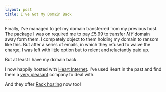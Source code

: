 ```yaml
---
layout: post
title: I've Got My Domain Back
---
```


Finally, I've managed to get my domain transferred from my previous host. The package I was on required me to pay £5.99 to transfer *MY* domain away form them. I completely object to them holding my domain to ransom like this. But after a series of emails, in which they refused to waive the charge, I was left with little option but to relent and reluctantly paid up.

But at least I have my domain back.

I now happily hosted with [Heart Internet][1]. I've used Heart in the past and find them a [very pleasant][2] company to deal with.

And they offer [Rack hosting][3] now too!

[1]: http://www.heartinternet.co.uk/
[2]: https://twitter.com/#!/HeartInternet/status/182836465254932482
[3]: https://twitter.com/#!/HeartInternet/status/179224470605672448